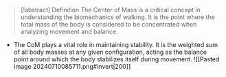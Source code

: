 > [!abstract] Definition
> The Center of Mass is a critical concept in understanding the biomechanics of walking. It is the point where the total mass of the body is considered to be concentrated when analyzing movement and balance. 

- The CoM plays a vital role in maintaining stability. It is the weighted sum of all body masses at any given configuration, acting as the balance point around which the body stabilizes itself during movement.
![[Pasted image 20240710085711.png#invert|200]]
